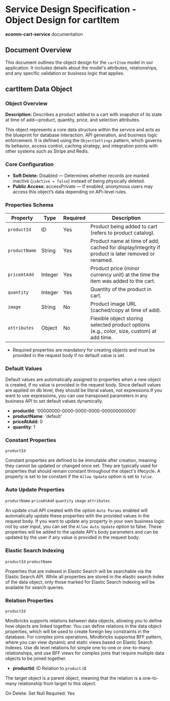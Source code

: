 # Service Design Specification - Object Design for cartItem

**ecomm-cart-service** documentation

## Document Overview

This document outlines the object design for the `cartItem` model in our application. It includes details about the model's attributes, relationships, and any specific validation or business logic that applies.

## cartItem Data Object

### Object Overview

**Description:** Describes a product added to a cart with snapshot of its state at time of add—product, quantity, price, and selection attributes.

This object represents a core data structure within the service and acts as the blueprint for database interaction, API generation, and business logic enforcement.
It is defined using the `ObjectSettings` pattern, which governs its behavior, access control, caching strategy, and integration points with other systems such as Stripe and Redis.

### Core Configuration

- **Soft Delete:** Disabled — Determines whether records are marked inactive (`isActive = false`) instead of being physically deleted.
- **Public Access:** accessPrivate — If enabled, anonymous users may access this object’s data depending on API-level rules.

### Properties Schema

| Property      | Type    | Required | Description                                                                                       |
| ------------- | ------- | -------- | ------------------------------------------------------------------------------------------------- |
| `productId`   | ID      | Yes      | Product being added to cart (refers to product catalog).                                          |
| `productName` | String  | Yes      | Product name at time of add, cached for display/integrity if product is later removed or renamed. |
| `priceAtAdd`  | Integer | Yes      | Product price (minor currency unit) at the time the item was added to the cart.                   |
| `quantity`    | Integer | Yes      | Quantity of the product in cart.                                                                  |
| `image`       | String  | No       | Product image URL (cached/copy at time of add).                                                   |
| `attributes`  | Object  | No       | Flexible object storing selected product options (e.g., color, size, custom) at add time.         |

- Required properties are mandatory for creating objects and must be provided in the request body if no default value is set.

### Default Values

Default values are automatically assigned to properties when a new object is created, if no value is provided in the request body.
Since default values are applied on db level, they should be literal values, not expressions.If you want to use expressions, you can use transposed parameters in any business API to set default values dynamically.

- **productId**: '00000000-0000-0000-0000-000000000000'
- **productName**: 'default'
- **priceAtAdd**: 0
- **quantity**: 1

### Constant Properties

`productId`

Constant properties are defined to be immutable after creation, meaning they cannot be updated or changed once set. They are typically used for properties that should remain constant throughout the object's lifecycle.
A property is set to be constant if the `Allow Update` option is set to `false`.

### Auto Update Properties

`productName` `priceAtAdd` `quantity` `image` `attributes`

An update crud API created with the option `Auto Params` enabled will automatically update these properties with the provided values in the request body.
If you want to update any property in your own business logic not by user input, you can set the `Allow Auto Update` option to false.
These properties will be added to the update API's body parameters and can be updated by the user if any value is provided in the request body.

### Elastic Search Indexing

`productId` `productName`

Properties that are indexed in Elastic Search will be searchable via the Elastic Search API.
While all properties are stored in the elastic search index of the data object, only those marked for Elastic Search indexing will be available for search queries.

### Relation Properties

`productId`

Mindbricks supports relations between data objects, allowing you to define how objects are linked together.
You can define relations in the data object properties, which will be used to create foreign key constraints in the database.
For complex joins operations, Mindbricks supportsa BFF pattern, where you can view dynamic and static views based on Elastic Search Indexes.
Use db level relations for simple one-to-one or one-to-many relationships, and use BFF views for complex joins that require multiple data objects to be joined together.

- **productId**: ID
  Relation to `product`.id

The target object is a parent object, meaning that the relation is a one-to-many relationship from target to this object.

On Delete: Set Null
Required: Yes
